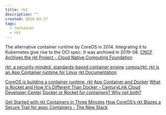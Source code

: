 ```yaml
---
title: rkt
description: ""
created: 2016-03-27
tags:
  - container
  - rkt
---
```


The alternative container runtime by CoreOS in 2014.
Integrating it to Kubernetes give rise to the OCI spec. It was archived in 2019-08.
[CNCF Archives the rkt Project - Cloud Native Computing Foundation](https://www.cncf.io/blog/2019/08/16/cncf-archives-the-rkt-project/)

[rkt, a security-minded, standards-based container engine](https://coreos.com/rkt/)
[coreos/rkt: rkt is an App Container runtime for Linux](https://github.com/coreos/rkt)
[rkt Documentation](https://coreos.com/rkt/docs/latest/)

[CoreOS is building a container runtime, rkt](https://coreos.com/blog/rocket/)
[App Container and Docker](https://coreos.com/blog/app-container-and-docker/)
[What is Rocket and How It's Different Than Docker - CenturyLink Cloud Developer Center](https://www.ctl.io/developers/blog/post/what-is-rocket-and-how-its-different-than-docker/)
[Docker or Rocket for containers? Why not both?](http://www.infoworld.com/article/2865369/open-source-software/docker-or-rocket-for-containers-why-not-both.html)

[Get Started with rkt Containers in Three Minutes](https://coreos.com/blog/getting-started-with-rkt-1.0.html)
[How CoreOS’s rkt Blazes a Secure Trail for appc Containers - The New Stack](http://thenewstack.io/coreoss-rkt-blazes-secure-trail-appc-containers/)
